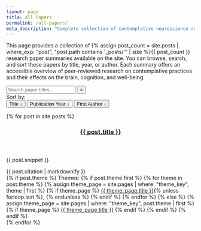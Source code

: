 ```yaml
---
layout: page
title: All Papers
permalink: /all-papers/
meta_description: "Complete collection of contemplative neuroscience research paper summaries. Browse all articles exploring the intersection of meditation, mindfulness, and brain science."
---
```


This page provides a collection of {% assign post_count = site.posts | where_exp: "post", "post.path contains '_posts/'" | size %}{{ post_count }} research paper summaries available on the site. You can browse, search, and sort these papers by title, year, or author. Each summary offers an accessible overview of peer-reviewed research on contemplative practices and their effects on the brain, cognition, and well-being.

<div class="search-container">
  <input type="text" id="paperSearch" class="search-input" placeholder="Search paper titles..." aria-label="Search paper titles">
  <button id="clearSearch" class="clear-search-btn" aria-label="Clear search">×</button>
</div>

<div class="sort-controls">
  <span class="sort-label">Sort by:</span>
  <div class="sort-buttons">
    <button id="sortByTitle" class="sort-button active" data-sort="title" aria-label="Sort by title">
      Title <span class="sort-arrow">↓</span>
    </button>
    <button id="sortByYear" class="sort-button" data-sort="year" aria-label="Sort by publication year">
      Publication Year <span class="sort-arrow">↓</span>
    </button>
    <button id="sortByAuthor" class="sort-button" data-sort="author" aria-label="Sort by first author">
      First Author <span class="sort-arrow">↓</span>
    </button>
  </div>
</div>

<p id="searchResults" class="search-results-info" aria-live="polite"></p>

<div class="all-papers-list">
  {% for post in site.posts %}
    <article class="post-item" itemscope itemtype="http://schema.org/BlogPosting" role="article">
      <div class="article-item">
        <header class="post-header">
          <h3 class="post-title" itemprop="name"><a href="{{ post.url | prepend: site.baseurl }}?ref=all-papers" itemprop="url">{{ post.title }}</a></h3>
        </header>
        <section class="post-excerpt" itemprop="description">
          <p>{{ post.snippet }}</p>
        </section>
        <div class="post-meta citation">
          {{ post.citation | markdownify }}
        </div>
        <div class="post-themes">
          {% if post.theme %}
            <span class="theme-label">Themes:</span>
            {% if post.theme.first %}
              {% for theme in post.theme %}
                {% assign theme_page = site.pages | where: "theme_key", theme | first %}
                {% if theme_page %}
                  <a href="{{ site.baseurl }}{{ theme_page.url }}" class="theme-tag">{{ theme_page.title }}</a>{% unless forloop.last %}, {% endunless %}
                {% endif %}
              {% endfor %}
            {% else %}
              {% assign theme_page = site.pages | where: "theme_key", post.theme | first %}
              {% if theme_page %}
                <a href="{{ site.baseurl }}{{ theme_page.url }}" class="theme-tag">{{ theme_page.title }}</a>
              {% endif %}
            {% endif %}
          {% endif %}
        </div>
      </div>
    </article>
  {% endfor %}
</div>

<script src="{{ '/assets/js/all-papers.min.js' | prepend: site.baseurl }}"></script>
